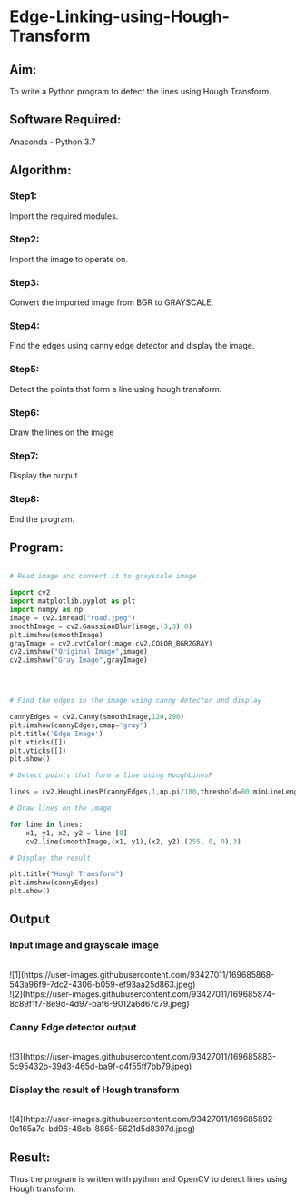 # Edge-Linking-using-Hough-Transform
## Aim:
To write a Python program to detect the lines using Hough Transform.

## Software Required:
Anaconda - Python 3.7

## Algorithm:
### Step1:


Import the required modules.
<br>

### Step2:

Import the image to operate on.
<br>

### Step3:

Convert the imported image from BGR to GRAYSCALE.
<br>

### Step4:

Find the edges using canny edge detector and display the image.
<br>

### Step5:

Detect the points that form a line using hough transform.
<br>

### Step6:

Draw the lines on the image
<br>

### Step7:

Display the output
<br>

### Step8:

End the program.
<br>


## Program:
```Python

# Read image and convert it to grayscale image

import cv2
import matplotlib.pyplot as plt
import numpy as np
image = cv2.imread("road.jpeg")
smoothImage = cv2.GaussianBlur(image,(3,3),0)
plt.imshow(smoothImage)
grayImage = cv2.cvtColor(image,cv2.COLOR_BGR2GRAY)
cv2.imshow("Original Image",image)
cv2.imshow("Gray Image",grayImage)




# Find the edges in the image using canny detector and display

cannyEdges = cv2.Canny(smoothImage,120,200)
plt.imshow(cannyEdges,cmap='gray')
plt.title('Edge Image')
plt.xticks([])
plt.yticks([])
plt.show()

# Detect points that form a line using HoughLinesP

lines = cv2.HoughLinesP(cannyEdges,1,np.pi/180,threshold=80,minLineLength = 50,maxLineGap = 250)

# Draw lines on the image

for line in lines:
    x1, y1, x2, y2 = line [0]
    cv2.line(smoothImage,(x1, y1),(x2, y2),(255, 0, 0),3)

# Display the result

plt.title("Hough Transform")
plt.imshow(cannyEdges)
plt.show()

```
## Output

### Input image and grayscale image
<br>
![1](https://user-images.githubusercontent.com/93427011/169685868-543a96f9-7dc2-4306-b059-ef93aa25d863.jpeg)
<br>
![2](https://user-images.githubusercontent.com/93427011/169685874-8c89f1f7-8e9d-4d97-baf6-9012a6d67c79.jpeg)
<br>

### Canny Edge detector output
<br>
![3](https://user-images.githubusercontent.com/93427011/169685883-5c95432b-39d3-465d-ba9f-d4f55ff7bb79.jpeg)
<br>

### Display the result of Hough transform
<br>
![4](https://user-images.githubusercontent.com/93427011/169685892-0e165a7c-bd96-48cb-8865-5621d5d8397d.jpeg)
<br>


## Result:
Thus the program is written with python and OpenCV to detect lines using Hough transform. 
